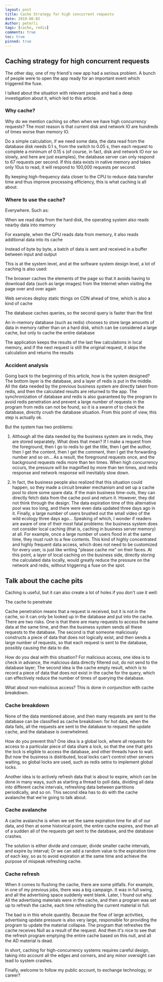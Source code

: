 ```yaml
---
layout: post
title: Cache Strategy for high concurrent requests
date: 2019-06-02
Author: peterli
tags: [cache, redis]
comments: true
toc: true
pinned: true
---
```


## Caching strategy for high concurrent requests

The other day, one of my friend's new app had a serious problem. A bunch of people were to open the app ready for an important event which triggered the fuse.

I talked about the situation with relevant people and had a deep investigation about it, which led to this article.

### Why cache?

Why do we mention caching so often when we have high concurrency requests? The most reason is that current disk and network IO are hundreds of times worse than memory IO.

Do a simple calculation, if we need some data, the data read from the database disk needs 0.1 s, from the switch to 0.05 s, then each request to complete a minimum of 0.15 s (of course, in fact, disk and network IO nor so slowly, and here are just examples), the database server can only respond to 67 requests per second. If this data exists in native memory and takes only 10us to read, it will respond to 100,000 requests per second.

By keeping high-frequency data closer to the CPU to reduce data transfer time and thus improve processing efficiency, this is what caching is all about.

### Where to use the cache?

Everywhere. Such as:

When we read data from the hard disk, the operating system also reads nearby data into memory

For example, when the CPU reads data from memory, it also reads additional data into its cache

Instead of byte by byte, a batch of data is sent and received in a buffer between input and output

This is at the system level, and at the software system design level, a lot of caching is also used:

The browser caches the elements of the page so that it avoids having to download data (such as large images) from the Internet when visiting the page over and over again

Web services deploy static things on CDN ahead of time, which is also a kind of cache

The database caches queries, so the second query is faster than the first

An in-memory database (such as redis) chooses to store large amounts of data in memory rather than on a hard disk, which can be considered a large cache, but only to cache the entire database

The application keeps the results of the last few calculations in local memory, and if the next request is still the original request, it skips the calculation and returns the results

### Accident analysis

Going back to the beginning of this article, how is the system designed? The bottom layer is the database, and a layer of redis is put in the middle. All the data needed by the previous business system are directly taken from redis, and then the calculated results are returned to the app. The synchronization of database and redis is also guaranteed by the program to avoid redis penetration and prevent a large number of requests in the program from redis can not be found, so it is a swarm of to check the database, directly crush the database situation. From this point of view, this step is actually ok.

But the system has two problems:

1. Although all the data needed by the business system are in redis, they are stored separately. What does that mean? If I make a request from the foreground, then I go to redis to get the title, then I get the author, then I get the content, then I get the comment, then I get the forwarding number and so on... As a result, the foreground requests once, and the background requests redis more than ten times. When high concurrency occurs, the pressure will be magnified by more than ten times, and redis response and network response will inevitably slow down.

2. In fact, the business people also realized that this situation could happen, so they made a circuit breaker mechanism and set up a cache pool to store some spare data. If the main business time-outs, they can directly fetch data from the cache pool and return it. However, they did not think through the design. The data expiration time of this alternative pool was too long, and there were even data updated three days ago in it. Finally, a large number of users brushed out the small video of the wild ecology three days ago...
   Speaking of which, I wonder if readers are aware of one of their most fatal problems: the business system does not consider local caching (that is, caching in business server memory) at all. For example, once a large number of users flood in at the same time, they must rush to a few contents. This kind of highly concentrated and highly frequent data access, which does not need to be customized for every user, is just like writing "please cache me" on their faces.
   At this point, a layer of local caching on the business side, directly storing the calculated data locally, would greatly reduce the pressure on the network and redis, without triggering a fuse on the spot.

## Talk about the cache pits

Caching is useful, but it can also create a lot of holes if you don't use it well:

The cache to penetrate

Cache penetration means that a request is received, but it is not in the cache, so it can only be looked up in the database and put into the cache. There are two risks. One is that there are many requests to access the same data at the same time, and then the business system sends all these requests to the database. The second is that someone maliciously constructs a piece of data that does not logically exist, and then sends a large number of requests, so that each request is sent to the database, possibly causing the data to die.

How do you deal with this situation? For malicious access, one idea is to check in advance, the malicious data directly filtered out, do not send to the database layer; The second idea is the cache empty result, which is to record a piece of data that does not exist in the cache for the query, which can effectively reduce the number of times of querying the database.

What about non-malicious access? This is done in conjunction with cache breakdown.

### Cache breakdown

None of the data mentioned above, and then many requests are sent to the database can be classified as cache breakdown: for hot data, when the data fails, all the requests are sent to the database to request the update cache, and the database is overwhelmed.

How do you prevent this? One idea is a global lock, where all requests for access to a particular piece of data share a lock, so that the one that gets the lock is eligible to access the database, and other threads have to wait. But now the business is distributed, local locks can't control other servers waiting, so global locks are used, such as redis setnx to implement global locks.

Another idea is to actively refresh data that is about to expire, which can be done in many ways, such as starting a thread to poll data, dividing all data into different cache intervals, refreshing data between partitions periodically, and so on. This second idea has to do with the cache avalanche that we're going to talk about.

### Cache avalanche

A cache avalanche is when we set the same expiration time for all of our data, and then at some historical point, the entire cache expires, and then all of a sudden all of the requests get sent to the database, and the database crashes.

The solution is either divide and conquer, divide smaller cache intervals, and expire by interval; Or we can add a random value to the expiration time of each key, so as to avoid expiration at the same time and achieve the purpose of mispeak refreshing cache.

### Cache refresh

When it comes to flushing the cache, there are some pitfalls. For example, in one of my previous jobs, there was a big campaign. It was in full swing, and all the advertising space suddenly went blank. Later, I found out why. All the advertising materials were in the cache, and then a program was set up to refresh the cache, each time refreshing the current material in full.

The bad is in this whole quantity. Because the flow of large activities, advertising update pressure is also very large, responsible for providing the program to update the material collapse. The program that refreshes the cache receives Null as a result of the request. And then it's nice to see that the refresh program emptying the entire cache based on this null, and all the AD material is dead.

In short, caching for high-concurrency systems requires careful design, taking into account all the edges and corners, and any minor oversight can lead to system crashes.

Finally, welcome to follow my public account, to exchange technology, or career?
